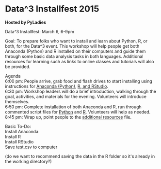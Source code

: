 Data^3 Installfest 2015
====================

**Hosted by PyLadies**

Data^3 Installfest: March 6, 6-9pm

Goal: To prepare folks who want to install and learn about Python, R, or both, for the Data^3 event. This workshop will help people 
get both Anaconda (Python) and R installed on their computers and guide them through some basic data analysis tasks in both languages.
Additional resources for learning such as links to online classes and tutorials will also be provided.

Agenda<br />
6:00 pm: People arrive, grab food and flash drives to start installing using instructions for [Anaconda (Python)](install-python.md), 
[R, and RStudio](install-R.md).<br />
6:30 pm: Workshop leaders will do a brief introduction, walking through the goal, activities, and materials for the evening. 
Volunteers will introduce themselves.<br />
6:50 pm: Complete installation of both Anaconda and R, run through commented script files for [Python](Python-titanic-intro.py) 
and [R](R-titanic-intro.R). Volunteers will help as needed.<br />
8:45 pm: Wrap up, point people to the [additional resources](resources.md) file.<br />

Basic To-Do:<br />
Install Anaconda<br />
Install R<br />
Install RStudio<br />
Save test.csv to computer <br />

(do we want to recommend saving the data in the R folder so it's already in the working directory?)

